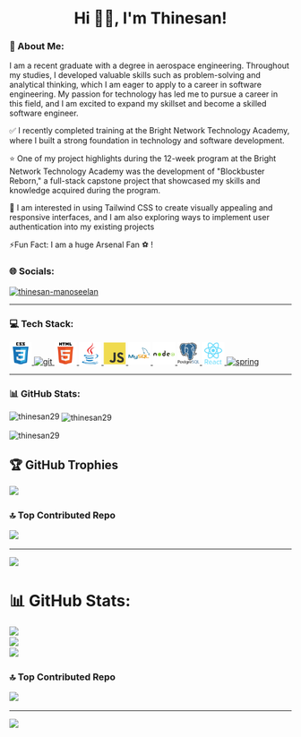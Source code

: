 <h1 align="center">Hi 👋🏾, I'm Thinesan!</h1>

<h3>💫 About Me:</h3>

<p> I am a recent graduate with a degree in aerospace engineering. Throughout my studies, I developed valuable skills such as problem-solving and analytical thinking, which I am eager to apply to a career in software engineering. My passion for technology has led me to pursue a career in this field, and I am excited to expand my skillset and become a skilled software engineer.</p>

<p>✅ I recently completed training at the Bright Network Technology Academy, where I built a strong foundation in technology and software development.</p>

<p>⭐️ One of my project highlights during the 12-week program at the Bright Network Technology Academy was the development of "Blockbuster Reborn," a full-stack capstone project that showcased my skills and knowledge acquired during the program.</p>

<p>🌱 I am interested in using Tailwind CSS to create visually appealing and responsive interfaces, and I am also exploring ways to implement user authentication into my existing projects</p>

<p>⚡️Fun Fact: I am a huge Arsenal Fan ⚽️ !</p>

<h3 align="left">🌐 Socials:</h3>
<p align="left">
<a href="https://linkedin.com/in/thinesan-manoseelan" target="blank"><img align="center" src="https://raw.githubusercontent.com/rahuldkjain/github-profile-readme-generator/master/src/images/icons/Social/linked-in-alt.svg" alt="thinesan-manoseelan" height="30" width="40" /></a>
</p>

<hr/>

<h3 align="left">💻 Tech Stack:</h3>
<p align="left"> <a href="https://www.w3schools.com/css/" target="_blank" rel="noreferrer"> <img src="https://raw.githubusercontent.com/devicons/devicon/master/icons/css3/css3-original-wordmark.svg" alt="css3" width="40" height="40"/> </a> <a href="https://git-scm.com/" target="_blank" rel="noreferrer"> <img src="https://www.vectorlogo.zone/logos/git-scm/git-scm-icon.svg" alt="git" width="40" height="40"/> </a> <a href="https://www.w3.org/html/" target="_blank" rel="noreferrer"> <img src="https://raw.githubusercontent.com/devicons/devicon/master/icons/html5/html5-original-wordmark.svg" alt="html5" width="40" height="40"/> </a> <a href="https://www.java.com" target="_blank" rel="noreferrer"> <img src="https://raw.githubusercontent.com/devicons/devicon/master/icons/java/java-original.svg" alt="java" width="40" height="40"/> </a> <a href="https://developer.mozilla.org/en-US/docs/Web/JavaScript" target="_blank" rel="noreferrer"> <img src="https://raw.githubusercontent.com/devicons/devicon/master/icons/javascript/javascript-original.svg" alt="javascript" width="40" height="40"/> </a> <a href="https://www.mysql.com/" target="_blank" rel="noreferrer"> <img src="https://raw.githubusercontent.com/devicons/devicon/master/icons/mysql/mysql-original-wordmark.svg" alt="mysql" width="40" height="40"/> </a> <a href="https://nodejs.org" target="_blank" rel="noreferrer"> <img src="https://raw.githubusercontent.com/devicons/devicon/master/icons/nodejs/nodejs-original-wordmark.svg" alt="nodejs" width="40" height="40"/> </a> <a href="https://www.postgresql.org" target="_blank" rel="noreferrer"> <img src="https://raw.githubusercontent.com/devicons/devicon/master/icons/postgresql/postgresql-original-wordmark.svg" alt="postgresql" width="40" height="40"/> </a> <a href="https://reactjs.org/" target="_blank" rel="noreferrer"> <img src="https://raw.githubusercontent.com/devicons/devicon/master/icons/react/react-original-wordmark.svg" alt="react" width="40" height="40"/> </a> <a href="https://spring.io/" target="_blank" rel="noreferrer"> <img src="https://www.vectorlogo.zone/logos/springio/springio-icon.svg" alt="spring" width="40" height="40"/> </a> </p>

<hr/>

<h3 align="left">📊 GitHub Stats:</h3>

<p><img align="left" src="https://github-readme-stats.vercel.app/api/top-langs?username=thinesan29&show_icons=true&locale=en&layout=compact" alt="thinesan29" /></p>

<p>&nbsp;<img align="center" src="https://github-readme-stats.vercel.app/api?username=thinesan29&show_icons=true&locale=en" alt="thinesan29" /></p>

<p><img align="center" src="https://github-readme-streak-stats.herokuapp.com/?user=thinesan29&" alt="thinesan29" /></p>

## 🏆 GitHub Trophies
![](https://github-profile-trophy.vercel.app/?username=thinesan29&theme=tokyonight&no-frame=true&no-bg=true&margin-w=4)

### 🔝 Top Contributed Repo
![](https://github-contributor-stats.vercel.app/api?username=thinesan29&limit=5&theme=tokyonight&combine_all_yearly_contributions=true)

---
[![](https://visitcount.itsvg.in/api?id=thinesan29&icon=0&color=1)](https://visitcount.itsvg.in)

# 📊 GitHub Stats:
![](https://github-readme-stats.vercel.app/api?username=thinesan29&theme=dark&hide_border=false&include_all_commits=false&count_private=false)<br/>
![](https://github-readme-streak-stats.herokuapp.com/?user=thinesan29&theme=dark&hide_border=false)<br/>
![](https://github-readme-stats.vercel.app/api/top-langs/?username=thinesan29&theme=dark&hide_border=false&include_all_commits=false&count_private=false&layout=compact)

### 🔝 Top Contributed Repo
![](https://github-contributor-stats.vercel.app/api?username=thinesan29&limit=5&theme=matrix&combine_all_yearly_contributions=true)

---
[![](https://visitcount.itsvg.in/api?id=thinesan29&icon=0&color=12)](https://visitcount.itsvg.in)

<!-- Proudly created with GPRM ( https://gprm.itsvg.in ) -->

<!-- Proudly created with GPRM ( https://gprm.itsvg.in ) -->
